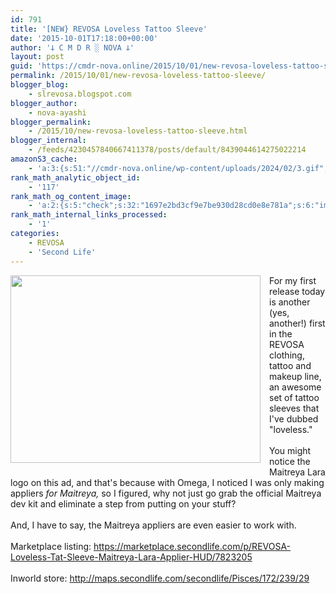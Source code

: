 ```yaml
---
id: 791
title: '[NEW} REVOSA Loveless Tattoo Sleeve'
date: '2015-10-01T17:18:00+00:00'
author: '𐕣 C M D R ░ NOVA 𐕣'
layout: post
guid: 'https://cmdr-nova.online/2015/10/01/new-revosa-loveless-tattoo-sleeve/'
permalink: /2015/10/01/new-revosa-loveless-tattoo-sleeve/
blogger_blog:
    - slrevosa.blogspot.com
blogger_author:
    - nova-ayashi
blogger_permalink:
    - /2015/10/new-revosa-loveless-tattoo-sleeve.html
blogger_internal:
    - /feeds/4230457840667411378/posts/default/8439044614275022214
amazonS3_cache:
    - 'a:3:{s:51:"//cmdr-nova.online/wp-content/uploads/2024/02/3.gif";a:1:{s:9:"timestamp";i:1715804296;}s:57:"//cmdr-nova.online/wp-content/uploads/2024/02/NoAi_01.png";a:1:{s:9:"timestamp";i:1721666017;}s:67:"//cmdr-nova.online/wp-content/uploads/2024/02/721ac29ea9cbae00.jpeg";a:1:{s:9:"timestamp";i:1713370166;}}'
rank_math_analytic_object_id:
    - '117'
rank_math_og_content_image:
    - 'a:2:{s:5:"check";s:32:"1697e2bd3cf9e7be930d28cd0e8e781a";s:6:"images";a:0:{}}'
rank_math_internal_links_processed:
    - '1'
categories:
    - REVOSA
    - 'Second Life'
---
```


<div style="clear: both; text-align: center;">
<a href="http://3.bp.blogspot.com/-a2rcCSCg6Rs/Vg1qXU_FQJI/AAAAAAAAARE/Dkq3likhotk/s1600/lovelesstatad.png" style="clear: left; float: left; margin-bottom: 1em; margin-right: 1em;"><img border="0" height="300" src="http://3.bp.blogspot.com/-a2rcCSCg6Rs/Vg1qXU_FQJI/AAAAAAAAARE/Dkq3likhotk/s400/lovelesstatad.png" width="400" /></a></div>
For my first release today is another (yes, another!) first in the REVOSA clothing, tattoo and makeup line, an awesome set of tattoo sleeves that I've dubbed "loveless."<br />
<br />
You might notice the Maitreya Lara logo on this ad, and that's because with Omega, I noticed I was only making appliers <i>for Maitreya, </i>so I figured, why not just go grab the official Maitreya dev kit and eliminate a step from putting on your stuff?<br />
<br />
And, I have to say, the Maitreya appliers are even easier to work with.<br />
<br />
Marketplace listing: <a href="https://marketplace.secondlife.com/p/REVOSA-Loveless-Tat-Sleeve-Maitreya-Lara-Applier-HUD/7823205" target="_blank" rel="noopener">https://marketplace.secondlife.com/p/REVOSA-Loveless-Tat-Sleeve-Maitreya-Lara-Applier-HUD/7823205</a><br />
<br />
Inworld store: <a href="http://maps.secondlife.com/secondlife/Pisces/172/239/29" target="_blank" rel="noopener">http://maps.secondlife.com/secondlife/Pisces/172/239/29</a>